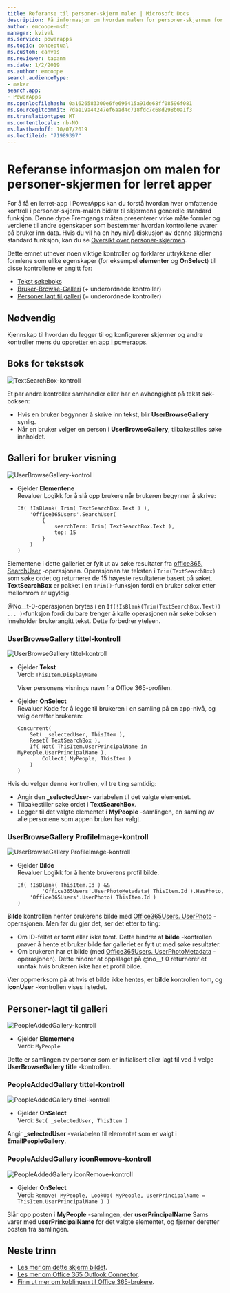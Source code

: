 ```yaml
---
title: Referanse til personer-skjerm malen | Microsoft Docs
description: Få informasjon om hvordan malen for personer-skjermen for lerret apps fungerer i PowerApps
author: emcoope-msft
manager: kvivek
ms.service: powerapps
ms.topic: conceptual
ms.custom: canvas
ms.reviewer: tapanm
ms.date: 1/2/2019
ms.author: emcoope
search.audienceType:
- maker
search.app:
- PowerApps
ms.openlocfilehash: 0a1626583300e6fe696415a91de68ff08596f081
ms.sourcegitcommit: 7dae19a44247ef6aad4c718fdc7c68d298b0a1f3
ms.translationtype: MT
ms.contentlocale: nb-NO
ms.lasthandoff: 10/07/2019
ms.locfileid: "71989397"
---
```

# <a name="reference-information-about-the-people-screen-template-for-canvas-apps"></a>Referanse informasjon om malen for personer-skjermen for lerret apper

For å få en lerret-app i PowerApps kan du forstå hvordan hver omfattende kontroll i personer-skjerm-malen bidrar til skjermens generelle standard funksjon. Denne dype Fremgangs måten presenterer virke måte formler og verdiene til andre egenskaper som bestemmer hvordan kontrollene svarer på bruker inn data. Hvis du vil ha en høy nivå diskusjon av denne skjermens standard funksjon, kan du se [Oversikt over personer-skjermen](people-screen-overview.md).

Dette emnet uthever noen viktige kontroller og forklarer uttrykkene eller formlene som ulike egenskaper (for eksempel **elementer** og **OnSelect**) til disse kontrollene er angitt for:

* [Tekst søkeboks](#text-search-box)
* [Bruker-Browse-Galleri](#user-browse-gallery) (+ underordnede kontroller)
* [Personer lagt til galleri](#people-added-gallery) (+ underordnede kontroller)

## <a name="prerequisite"></a>Nødvendig

Kjennskap til hvordan du legger til og konfigurerer skjermer og andre kontroller mens du [oppretter en app i powerapps](../data-platform-create-app-scratch.md).

## <a name="text-search-box"></a>Boks for tekstsøk

![TextSearchBox-kontroll](media/people-screen/people-search-box.png)

Et par andre kontroller samhandler eller har en avhengighet på tekst søk-boksen:

* Hvis en bruker begynner å skrive inn tekst, blir **UserBrowseGallery** synlig.
* Når en bruker velger en person i **UserBrowseGallery**, tilbakestilles søke innholdet.

## <a name="user-browse-gallery"></a>Galleri for bruker visning

![UserBrowseGallery-kontroll](media/people-screen/people-browse-gall.png)

* Gjelder **Elementene**<br>
    Revaluer Logikk for å slå opp brukere når brukeren begynner å skrive:
    
    ```powerapps-dot
    If( !IsBlank( Trim( TextSearchBox.Text ) ), 
        'Office365Users'.SearchUser(
            {
                searchTerm: Trim( TextSearchBox.Text ), 
                top: 15
            }
        )
    )
    ```
    
Elementene i dette galleriet er fylt ut av søke resultater fra [office365. SearchUser](https://docs.microsoft.com/connectors/office365users/#searchuser) -operasjonen. Operasjonen tar teksten i `Trim(TextSearchBox)` som søke ordet og returnerer de 15 høyeste resultatene basert på søket. **TextSearchBox** er pakket i en `Trim()`-funksjon fordi en bruker søker etter mellomrom er ugyldig.

@No__t-0-operasjonen brytes i en `If(!IsBlank(Trim(TextSearchBox.Text)) ... )`-funksjon fordi du bare trenger å kalle operasjonen når søke boksen inneholder brukerangitt tekst. Dette forbedrer ytelsen.

### <a name="userbrowsegallery-title-control"></a>UserBrowseGallery tittel-kontroll

![UserBrowseGallery tittel-kontroll](media/people-screen/people-browse-gall-title.png)

* Gjelder **Tekst**<br>Verdi: `ThisItem.DisplayName`

  Viser personens visnings navn fra Office 365-profilen.

* Gjelder **OnSelect**<br>
    Revaluer Kode for å legge til brukeren i en samling på en app-nivå, og velg deretter brukeren:

    ```powerapps-dot
    Concurrent(
        Set( _selectedUser, ThisItem ),
        Reset( TextSearchBox ),
        If( Not( ThisItem.UserPrincipalName in MyPeople.UserPrincipalName ), 
            Collect( MyPeople, ThisItem )
        )
    )
    ```
Hvis du velger denne kontrollen, vil tre ting samtidig:

   * Angir den **\_selectedUser-** variabelen til det valgte elementet.
   * Tilbakestiller søke ordet i **TextSearchBox**.
   * Legger til det valgte elementet i **MyPeople** -samlingen, en samling av alle personene som appen bruker har valgt.

### <a name="userbrowsegallery-profileimage-control"></a>UserBrowseGallery ProfileImage-kontroll

![UserBrowseGallery ProfileImage-kontroll](media/people-screen/people-browse-gall-image.png)

* Gjelder **Bilde**<br>
    Revaluer Logikk for å hente brukerens profil bilde.

    ```powerapps-dot
    If( !IsBlank( ThisItem.Id ) && 
            'Office365Users'.UserPhotoMetadata( ThisItem.Id ).HasPhoto,
        'Office365Users'.UserPhoto( ThisItem.Id )
    )
    ```

**Bilde** kontrollen henter brukerens bilde med [Office365Users. UserPhoto](https://docs.microsoft.com/connectors/office365users/#get-user-photo--v1-) -operasjonen. Men før du gjør det, ser det etter to ting:
  
   * Om ID-feltet er tomt eller ikke tomt. Dette hindrer at **bilde** -kontrollen prøver å hente et bruker bilde før galleriet er fylt ut med søke resultater.
   * Om brukeren har et bilde (med [Office365Users. UserPhotoMetadata](https://docs.microsoft.com/connectors/office365users/#get-user-photo-metadata) -operasjonen). Dette hindrer at oppslaget på @no__t 0 returnerer et unntak hvis brukeren ikke har et profil bilde.

Vær oppmerksom på at hvis et bilde ikke hentes, er **bilde** kontrollen tom, og **iconUser** -kontrollen vises i stedet.

## <a name="people-added-gallery"></a>Personer-lagt til galleri

![PeopleAddedGallery-kontroll](media/people-screen/people-people-gall.png)

* Gjelder **Elementene**<br>
    Verdi: `MyPeople`

Dette er samlingen av personer som er initialisert eller lagt til ved å velge **UserBrowseGallery title** -kontrollen.

### <a name="peopleaddedgallery-title-control"></a>PeopleAddedGallery tittel-kontroll

![PeopleAddedGallery tittel-kontroll](media/people-screen/people-people-gall-title.png)

* Gjelder **OnSelect**<br>
    Verdi: `Set( _selectedUser, ThisItem )`

Angir **_selectedUser** -variabelen til elementet som er valgt i **EmailPeopleGallery**.

### <a name="peopleaddedgallery-iconremove-control"></a>PeopleAddedGallery iconRemove-kontroll

![PeopleAddedGallery iconRemove-kontroll](media/people-screen/people-people-gall-delete.png)

* Gjelder **OnSelect**<br>
    Verdi: `Remove( MyPeople, LookUp( MyPeople, UserPrincipalName = ThisItem.UserPrincipalName ) )`

Slår opp posten i **MyPeople** -samlingen, der **userPrincipalName** Sams varer med **userPrincipalName** for det valgte elementet, og fjerner deretter posten fra samlingen.

## <a name="next-steps"></a>Neste trinn

* [Les mer om dette skjerm bildet](./people-screen-overview.md).
* [Les mer om Office 365 Outlook Connector](../connections/connection-office365-outlook.md).
* [Finn ut mer om koblingen til Office 365-brukere](../connections/connection-office365-users.md).
